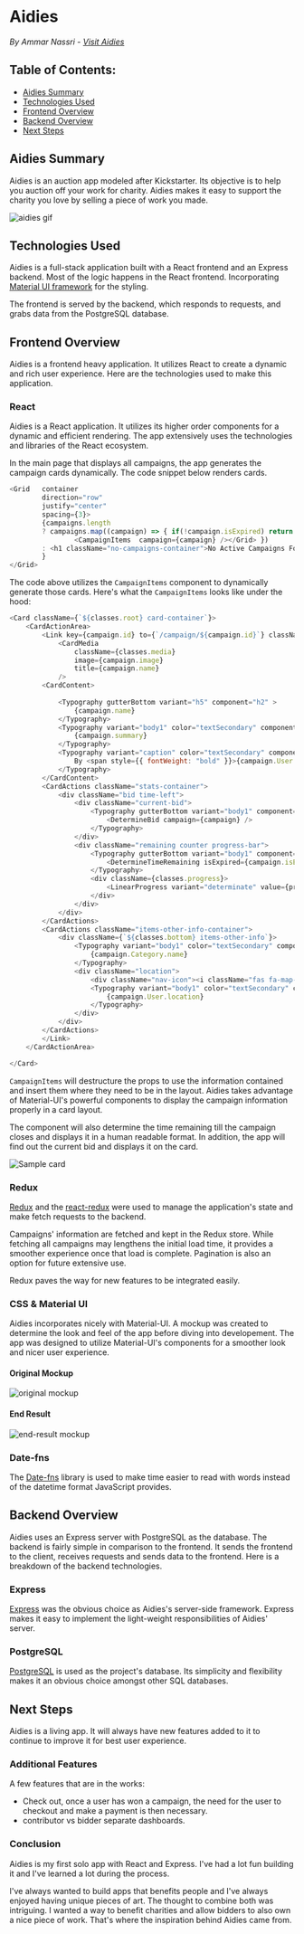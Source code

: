 # Aidies
*By Ammar Nassri - [Visit Aidies](https://aidies.herokuapp.com/)*

## Table of Contents:
* [Aidies Summary](#aidies-summary)
* [Technologies Used](#technologies-used)
* [Frontend Overview](#frontend-overview)
* [Backend Overview](#backend-overview)
* [Next Steps](#next-steps)

## Aidies Summary
Aidies is an auction app modeled after Kickstarter. Its objective is to help you auction off your work for charity. Aidies makes it easy to support the charity you love by selling a piece of work you made. 

![aidies gif](./graphics/aidies.gif)

## Technologies Used
Aidies is a full-stack application built with a React frontend and an Express backend. Most of the logic happens in the React frontend. Incorporating [Material UI framework](https://material-ui.com/) for the styling.

The frontend is served by the backend, which responds to requests, and grabs data from the PostgreSQL database.

## Frontend Overview

Aidies is a frontend heavy application. It utilizes React to create a dynamic and rich user experience. Here are the technologies used to make this application.

### React

Aidies is a React application. It utilizes its higher order components for a dynamic and efficient rendering. The app extensively uses the technologies and libraries of the React ecosystem.


In the main page that displays all campaigns, the app generates the campaign cards dynamically. The code snippet below renders cards.

```js
<Grid   container 
        direction="row"
        justify="center"
        spacing={3}>
        {campaigns.length
        ? campaigns.map((campaign) => { if(!campaign.isExpired) return <Grid key={campaign.id} item xs={4}>
                <CampaignItems  campaign={campaign} /></Grid> })
        : <h1 className="no-campaigns-container">No Active Campaigns Found.</h1>
        }
</Grid>
```

The code above utilizes the `CampaignItems` component to dynamically generate those cards. Here's what the `CampaignItems` looks like under the hood:

```js
<Card className={`${classes.root} card-container`}>
    <CardActionArea>
        <Link key={campaign.id} to={`/campaign/${campaign.id}`} className={classes.text}>
            <CardMedia
                className={classes.media}
                image={campaign.image}
                title={campaign.name}
            />
        <CardContent>
        
            <Typography gutterBottom variant="h5" component="h2" >
                {campaign.name}
            </Typography>
            <Typography variant="body1" color="textSecondary" component="p">
                {campaign.summary}
            </Typography>
            <Typography variant="caption" color="textSecondary" component="p" style={{marginTop: 10}}>
                By <span style={{ fontWeight: "bold" }}>{campaign.User.firstName} {campaign.User.lastName}</span> for <span style={{ fontWeight: "bold" }}>{campaign.Charity.name}</span>
            </Typography>
        </CardContent>
        <CardActions className="stats-container">
            <div className="bid time-left">
                <div className="current-bid">
                    <Typography gutterBottom variant="body1" component="h2">
                        <DetermineBid campaign={campaign} />
                    </Typography>
                </div>
                <div className="remaining counter progress-bar">
                    <Typography gutterBottom variant="body1" component="h2">
                        <DetermineTimeRemaining isExpired={campaign.isExpired} closingDate={campaign.closingDate} createdAt={campaign.createdAt} />
                    </Typography>
                    <div className={classes.progress}>
                        <LinearProgress variant="determinate" value={progress} />
                    </div>
                </div>
            </div>
        </CardActions>
        <CardActions className="items-other-info-container">
            <div className={`${classes.bottom} items-other-info`}>
                <Typography variant="body1" color="textSecondary" component="p">
                    {campaign.Category.name}
                </Typography>
                <div className="location">
                    <div className="nav-icon"><i className="fas fa-map-marker-alt"></i></div>
                    <Typography variant="body1" color="textSecondary" component="p">
                        {campaign.User.location}
                    </Typography>
                </div>
            </div>
        </CardActions>
        </Link>
    </CardActionArea>

</Card>
```
`CampaignItems` will destructure the props to use the information contained and insert them where they need to be in the layout. Aidies takes advantage of Material-UI's powerful components to display the campaign information properly in a card layout.

The component will also determine the time remaining till the campaign closes and displays it in a human readable format. In addition, the app will find out the current bid and displays it on the card.

![Sample card](./graphics/sample-campaign.png)

### Redux

[Redux](https://redux.js.org/) and the [react-redux](https://react-redux.js.org/) were used to manage the application's state and make fetch requests to the backend.

Campaigns' information are fetched and kept in the Redux store. While fetching all campaigns may lengthens the initial load time, it provides a smoother experience once that load is complete. Pagination is also an option for future extensive use.

Redux paves the way for new features to be integrated easily.

### CSS & Material UI

Aidies incorporates nicely with Material-UI. A mockup was created to determine the look and feel of the app before diving into developement. The app was designed to utilize Material-UI's components for a smoother look and nicer user experience.

#### Original Mockup
![original mockup](./graphics/website-mockup.jpg)

#### End Result
![end-result mockup](./graphics/end-result.png)

### Date-fns
The [Date-fns](https://date-fns.org/) library is used to make time easier to read with words instead of the datetime format JavaScript provides.

## Backend Overview
Aidies uses an Express server with PostgreSQL as the database. The backend is fairly simple in comparison to the frontend. It sends the frontend to the client, receives requests and sends data to the frontend. Here is a breakdown of the backend technologies.

### Express
[Express](https://expressjs.com/) was the obvious choice as Aidies's server-side framework. Express makes it easy to implement the light-weight responsibilities of Aidies' server. 

### PostgreSQL
[PostgreSQL](https://www.postgresql.org/) is used as the project's database. Its simplicity and flexibility makes it an obvious choice amongst other SQL databases. 

## Next Steps
Aidies is a living app. It will always have new features added to it to continue to improve it for best user experience.

### Additional Features
A few features that are in the works:
* Check out, once a user has won a campaign, the need for the user to checkout and make a payment is then necessary.
* contributor vs bidder separate dashboards.

### Conclusion
Aidies is my first solo app with React and Express. I've had a lot fun building it and I've learned a lot during the process. 

I've always wanted to build apps that benefits people and I've always enjoyed having unique pieces of art. The thought to combine both was intriguing. I wanted a way to benefit charities and allow bidders to also own a nice piece of work. That's where the inspiration behind Aidies came from.
